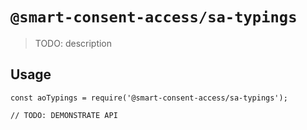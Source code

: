 # `@smart-consent-access/sa-typings`

> TODO: description

## Usage

```
const aoTypings = require('@smart-consent-access/sa-typings');

// TODO: DEMONSTRATE API
```
